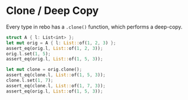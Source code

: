 # Clone / Deep Copy

Every type in rebo has a `.clone()` function, which performs a deep-copy.

```rust
struct A { l: List<int> };
let mut orig = A { l: List::of(1, 2, 3) };
assert_eq(orig.l, List::of(1, 2, 3));
orig.l.set(1, 5);
assert_eq(orig.l, List::of(1, 5, 3));

let mut clone = orig.clone();
assert_eq(clone.l, List::of(1, 5, 3));
clone.l.set(1, 7);
assert_eq(clone.l, List::of(1, 7, 3));
assert_eq(orig.l, List::of(1, 5, 3));
```
